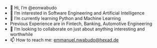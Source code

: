 - 👋 Hi, I’m @eonwabudo
- 👀 I’m interested in Software Engineering and Artificial Intelligence
- 🌱 I’m currently learning Python and Machine Learning
- Previous Experience are in Fintech, Banking, Automotive Engineering
- 💞️ I’m looking to collaborate on just about anything interesting and worthwhile
- 📫 How to reach me: emmanuel.nwabudo@hexad.de

<!---
eonwabudo/eonwabudo is a ✨ special ✨ repository because its `README.md` (this file) appears on your GitHub profile.
You can click the Preview link to take a look at your changes.
--->
